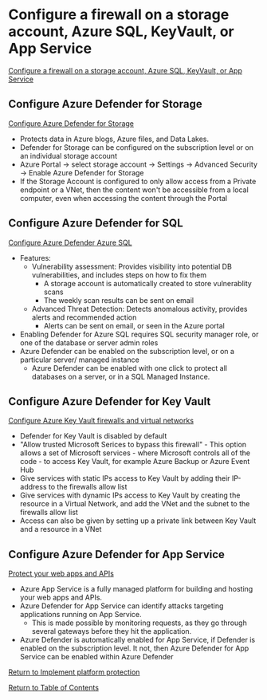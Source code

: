 # Configure a firewall on a storage account, Azure SQL, KeyVault, or App Service

[Configure a firewall on a storage account, Azure SQL, KeyVault, or App Service](https://docs.microsoft.com/en-us/azure/storage/common/azure-defender-storage-configure)

## Configure Azure Defender for Storage

[Configure Azure Defender for Storage](https://docs.microsoft.com/en-us/azure/storage/common/azure-defender-storage-configure)

* Protects data in Azure blogs, Azure files, and Data Lakes.
* Defender for Storage can be configured on the subscription level or on an individual storage account
* Azure Portal -> select storage account -> Settings -> Advanced Security -> Enable Azure Defender for Storage
* If the Storage Account is configured to only allow access from a Private endpoint or a VNet, then the content won't be accessible from a local computer, even when accessing the content through the Portal

## Configure Azure Defender for SQL

[Configure Azure Defender Azure SQL](https://docs.microsoft.com/en-us/azure/azure-sql/database/azure-defender-for-sql)

* Features:
   * Vulnerability assessment: Provides visibility into potential DB vulnerabilities, and includes steps on how to fix them
      * A storage account is automatically created to store vulnerablity scans
      * The weekly scan results can be sent on email
   * Advanced Threat Detection: Detects anomalous activity, provides alerts and recommended action
      * Alerts can be sent on email, or seen in the Azure portal
* Enabling Defender for Azure SQL requires SQL security manager role, or one of the database or server admin roles
* Azure Defender can be enabled on the subscription level, or on a particular server/ managed instance
   * Azure Defender can be enabled with one click to protect all databases on a server, or in a SQL Managed Instance. 

## Configure Azure Defender for Key Vault

[Configure Azure Key Vault firewalls and virtual networks](https://docs.microsoft.com/en-us/azure/key-vault/general/network-security)

* Defender for Key Vault is disabled by default
* "Allow trusted Microsoft Serices to bypass this firewall" - This option allows a set of Microsoft services - where Microsoft controls all of the code - to access Key Vault, for example Azure Backup or Azure Event Hub
* Give services with static IPs access to Key Vault by adding their IP-address to the firewalls allow list 
* Give services with dynamic IPs access to Key Vault by creating the resource in a Virtual Network, and add the VNet and the subnet to the firewalls allow list
* Access can also be given by setting up a private link between Key Vault and a resource in a VNet

## Configure Azure Defender for App Service

[Protect your web apps and APIs](https://docs.microsoft.com/en-us/azure/security-center/defender-for-app-service-introduction)

* Azure App Service is a fully managed platform for building and hosting your web apps and APIs. 
* Azure Defender for App Service can identify attacks targeting applications running on App Service.
   * This is made possible by monitoring requests, as they go through several gateways before they hit the application.
* Azure Defender is automatically enabled for App Service, if Defender is enabled on the subscription level. It not, then Azure Defender for App Service can be enabled within Azure Defender


[Return to Implement platform protection](README.md)

[Return to Table of Contents](../README.md)
